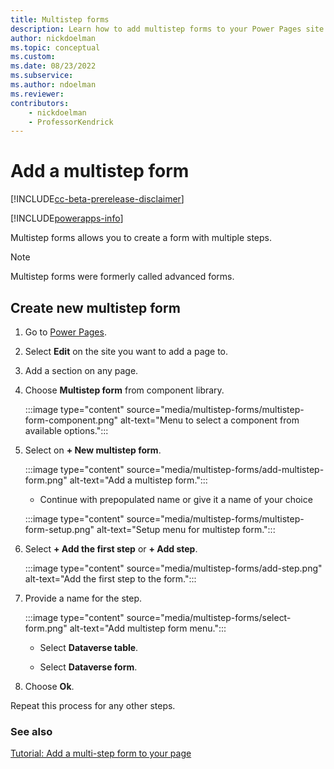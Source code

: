 ```yaml
---
title: Multistep forms
description: Learn how to add multistep forms to your Power Pages site.
author: nickdoelman
ms.topic: conceptual
ms.custom: 
ms.date: 08/23/2022
ms.subservice:
ms.author: ndoelman 
ms.reviewer: 
contributors:
    - nickdoelman
    - ProfessorKendrick
---
```


# Add a multistep form

[!INCLUDE[cc-beta-prerelease-disclaimer](../includes/cc-beta-prerelease-disclaimer.md)]

[!INCLUDE[powerapps-info](../includes/cc-powerapps-info.md)]

Multistep forms allows you to create a form with multiple steps.

> [!NOTE]
> Multistep forms were formerly called advanced forms.

## Create new multistep form

1. Go to [Power Pages](https://make.powerpages.microsoft.com/).

1. Select **Edit** on the site you want to add a page to.

1. Add a section on any page.

1. Choose **Multistep form** from component library.

    :::image type="content" source="media/multistep-forms/multistep-form-component.png" alt-text="Menu to select a component from available options.":::

1. Select on **+ New multistep form**.

    :::image type="content" source="media/multistep-forms/add-multistep-form.png" alt-text="Add a multistep form.":::

    - Continue with prepopulated name or give it a name of your choice
    
    :::image type="content" source="media/multistep-forms/multistep-form-setup.png" alt-text="Setup menu for multistep form.":::

1. Select **+ Add the first step** or **+ Add step**.

    :::image type="content" source="media/multistep-forms/add-step.png" alt-text="Add the first step to the form.":::

1. Provide a name for the step.

    :::image type="content" source="media/multistep-forms/select-form.png" alt-text="Add multistep form menu.":::

    - Select **Dataverse table**.

    - Select **Dataverse form**.

1.  Choose **Ok**.

Repeat this process for any other steps.


### See also

[Tutorial: Add a multi-step form to your page](tutorial-add-multi-step-form.md)<br>